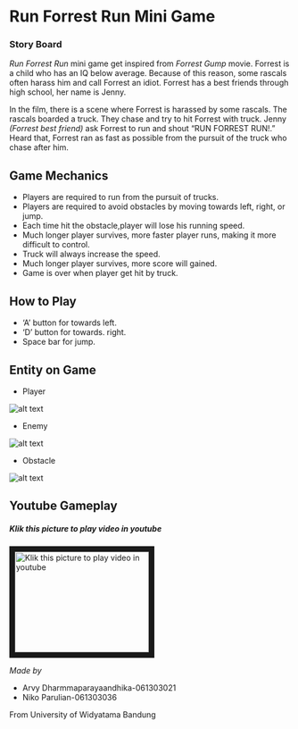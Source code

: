 # Run Forrest Run Mini Game

### **Story Board**

_Run Forrest Run_ mini game get inspired from _Forrest Gump_ movie. Forrest is a child who has an IQ below average. Because of this reason, some rascals often harass him and call Forrest an idiot. Forrest has a best friends through high school, her name is Jenny. 

In the film, there is a scene where Forrest is harassed by some rascals. The rascals boarded a truck. They chase and try to hit Forrest with truck. Jenny _(Forrest best friend)_ ask Forrest to run and shout “RUN FORREST RUN!.” Heard that, Forrest ran as fast as possible from the pursuit of the truck who chase after him.

## Game Mechanics

* Players are required to run from the pursuit of trucks.
*	Players are required to avoid obstacles by moving towards left, right, or jump.
*	Each time hit the obstacle,player will lose his running speed.
*	Much longer player survives, more faster player runs, making it more difficult to control.
*	Truck will always increase the speed.
*	Much longer player survives, more score will gained.
*	Game is over when player get hit by truck.

## How to Play

*	‘A’ button for towards left.
*	‘D’ button for towards. right.
*	Space bar for jump.

## Entity on Game
* Player

![alt text](https://github.com/nikoparulian/Run-Forrest-Run-mini-game/blob/master/Player.jpeg "Logo Title Text 1")

* Enemy

![alt text](https://github.com/nikoparulian/Run-Forrest-Run-mini-game/blob/master/Enemy.jpeg "Logo Title Text 1")

* Obstacle

![alt text](https://github.com/nikoparulian/Run-Forrest-Run-mini-game/blob/master/Obstacle.jpeg "Logo Title Text 1")

## Youtube Gameplay

##### Klik this picture to play video in youtube
<a href="https://www.youtube.com/watch?v=6igON5tyQRM
" target="https://www.youtube.com/watch?v=6igON5tyQRM"><img src="https://github.com/nikoparulian/Run-Forrest-Run-mini-game/blob/master/Satria%20Bajahitam.jpeg" 
alt="Klik this picture to play video in youtube" width="240" height="180" border="10" /></a>


_Made by_
* Arvy Dharmmaparayaandhika-061303021
* Niko Parulian-061303036

From University of Widyatama Bandung
